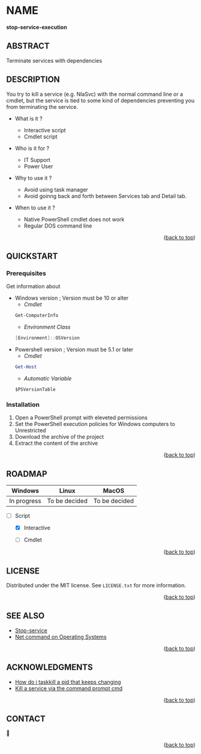 <!-- Back to top link -->
<a name="readme-top"></a>

<!-- NAME -->
# NAME
**stop-service-execution** 

<!-- ABSTRACT -->
## ABSTRACT 
Terminate services with dependencies

<!-- ABOUT THE PROJECT -->
## DESCRIPTION
You try to kill a service (e.g. NlaSvc) with the normal command line or a cmdlet, but the service is tied to some kind of dependencies preventing you from terminating the service.

* What is it ?
    - Interactive script 
    - Cmdlet script
    
* Who is it for ?
    - IT Support
    - Power User
        
 * Why to use it ? 
    - Avoid using task manager
    - Avoid goinng back and forth between Services tab and Detail tab.
    
 * When to use it ?
    - Native PowerShell cmdlet does not work
    - Regular DOS command line 
    
 <p align="right">(<a href="#readme-top">back to top</a>)</p>
 
<!-- Getting Started -->
## QUICKSTART

### Prerequisites
Get information about
* Windows version ; Version must be 10 or alter
    * _Cmdlet_
    ```powershell
    Get-ComputerInfo
    ```
    * _Environment Class_
    ```powershell
    [Environment]::OSVersion
    ```
* Powershell version ; Version must be 5.1 or later
    * _Cmdlet_
    ```powershell
    Get-Host
    ```
    * _Automatic Variable_
    ```powershll
    $PSVersionTable
    ```
### Installation

1. Open a PowerShell prompt with eleveted permissions
2. Set the PowerShell execution policies for Windows computers to Unrestricted
3. Download the archive of the project
4. Extract the content of the archive


 <p align="right">(<a href="#readme-top">back to top</a>)</p>

<!-- ROADMAP -->
## ROADMAP

| Windows | Linux | MacOS|
| :----: | :---: | :--: |
| In progress | To be decided | To be decided |

- [ ] Script
    - [x] Interactive
    - [ ] Cmdlet
   

<p align="right">(<a href="#readme-top">back to top</a>)</p>


<!-- LICENSE -->
## LICENSE

Distributed under the MIT license. See `LICENSE.txt` for more information.

<p align="right">(<a href="#readme-top">back to top</a>)</p>

<!-- ACKNOWLEDGMENTS -->
## SEE ALSO
* [Stop-service](https://learn.microsoft.com/en-us/powershell/module/microsoft.powershell.management/stop-service)
* [Net command on Operating Systems](https://learn.microsoft.com/en-us/troubleshoot/windows-server/networking/net-commands-on-operating-systems)


<p align="right">(<a href="#readme-top">back to top</a>)</p>

<!-- ACKNOWLEDGMENTS -->
## ACKNOWLEDGMENTS
* [How do i taskkill a pid that keeps changing](https://stackoverflow.com/questions/31950121/how-do-i-taskkill-a-pid-that-keeps-changing)
* [Kill a service via the command prompt cmd](https://kb.variphy.com/knowledge-base/windows-kill-a-service-via-the-command-prompt-cmd/)

<p align="right">(<a href="#readme-top">back to top</a>)</p>

<!-- CONTACT -->
## CONTACT

:e-mail: 

<p align="right">(<a href="#readme-top">back to top</a>)</p>
